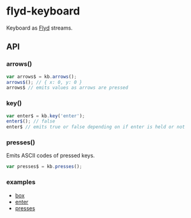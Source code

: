 # flyd-keyboard

Keyboard as [Flyd](https://github.com/paldepind/flyd) streams.

## API

### arrows()

```js
var arrows$ = kb.arrows();
arrows$(); // { x: 0, y: 0 }
arrows$ // emits values as arrows are pressed
```

### key()

```js
var enter$ = kb.key('enter');
enter$(); // false
enter$ // emits true or false depending on if enter is held or not
```

### presses()

Emits ASCII codes of pressed keys.

```js
var presses$ = kb.presses();
```

### examples

- [box](http://raine.github.io/flyd-keyboard/box)
- [enter](http://raine.github.io/flyd-keyboard/enter)
- [presses](http://raine.github.io/flyd-keyboard/presses)

